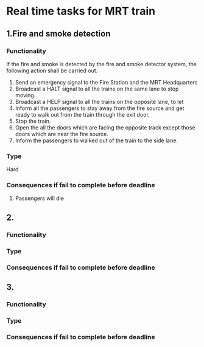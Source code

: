 # Real time tasks for MRT train
## 1.Fire and smoke detection 
### Functionality
If the fire and smoke is detected by the fire and smoke detector system, the following action shall be carried out.
1. Send an emergency signal to the Fire Station and the MRT Headquarters
2. Broadcast a HALT signal to all the trains on the same lane to stop moving. 
3. Broadcast a HELP signal to all the trains on the opposite lane, to let 
4. Inform all the passengers to stay away from the fire source and get ready to walk out from the train through the exit door. 
5. Stop the train. 
6. Open the all the doors which are facing the opposite track except those doors which are near the fire source. 
7. Inform the passengers to walked out of the train to the side lane.
### Type
Hard
### Consequences if fail to complete before deadline
1. Passengers will die

## 2. 
### Functionality
### Type
### Consequences if fail to complete before deadline

## 3. 
### Functionality
### Type
### Consequences if fail to complete before deadline
